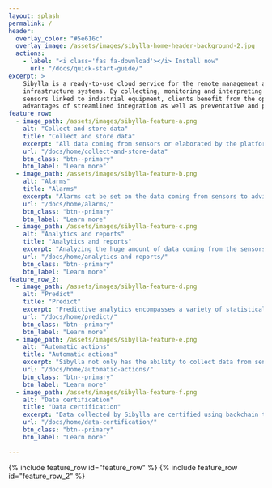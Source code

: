 ```yaml
---
layout: splash
permalink: /
header:
  overlay_color: "#5e616c"
  overlay_image: /assets/images/sibylla-home-header-background-2.jpg
  actions:
    - label: "<i class='fas fa-download'></i> Install now"
      url: "/docs/quick-start-guide/"
excerpt: >
    Sibylla is a ready-to-use cloud service for the remote management and control of complex
    infrastructure systems. By collecting, monitoring and interpreting agnostic data from
    sensors linked to industrial equipment, clients benefit from the operational and economic
    advantages of streamlined integration as well as preventative and predictive maintenance.
feature_row:
  - image_path: /assets/images/sibylla-feature-a.png
    alt: "Collect and store data"
    title: "Collect and store data"
    excerpt: "All data coming from sensors or elaborated by the platform can be stored in a durable and safe place"
    url: "/docs/home/collect-and-store-data"
    btn_class: "btn--primary"
    btn_label: "Learn more"
  - image_path: /assets/images/sibylla-feature-b.png
    alt: "Alarms"
    title: "Alarms"
    excerpt: "Alarms cat be set on the data coming from sensors to advise the client of a warning condition"
    url: "/docs/home/alarms/"
    btn_class: "btn--primary"
    btn_label: "Learn more"
  - image_path: /assets/images/sibylla-feature-c.png
    alt: "Analytics and reports"
    title: "Analytics and reports"
    excerpt: "Analyzing the huge amount of data coming from the sensors requires very specific analysis techniques that are addressed by Sibyl's analysis modules "
    url: "/docs/home/analytics-and-reports/"
    btn_class: "btn--primary"
    btn_label: "Learn more"
feature_row_2:
  - image_path: /assets/images/sibylla-feature-d.png
    alt: "Predict"
    title: "Predict"
    excerpt: "Predictive analytics encompasses a variety of statistical techniques from data mining, predictive modelling, and machine learning, that analyze current and historical facts to make predictions about future or otherwise unknown events"
    url: "/docs/home/predict/"
    btn_class: "btn--primary"
    btn_label: "Learn more"
  - image_path: /assets/images/sibylla-feature-e.png
    alt: "Automatic actions"
    title: "Automatic actions"
    excerpt: "Sibylla not only has the ability to collect data from sensors, it can also interact with objects to, for example, shutdown devices, open doors and other "
    url: "/docs/home/automatic-actions/"
    btn_class: "btn--primary"
    btn_label: "Learn more"
  - image_path: /assets/images/sibylla-feature-f.png
    alt: "Data certification"
    title: "Data certification"
    excerpt: "Data collected by Sibylla are certified using backchain technology"
    url: "/docs/home/data-certification/"
    btn_class: "btn--primary"
    btn_label: "Learn more"

---
```


{% include feature_row id="feature_row" %}
{% include feature_row id="feature_row_2" %}
